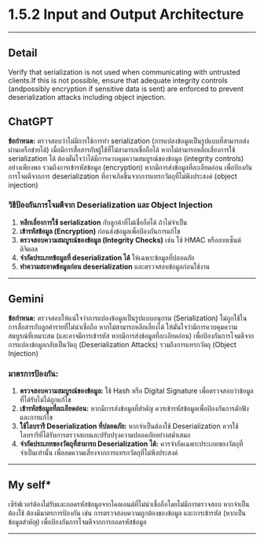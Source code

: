 # 1.5.2 Input and Output Architecture

---
## **Detail** 
Verify that serialization is not used when communicating with untrusted clients.If this is not possible,
ensure that adequate integrity controls (andpossibly encryption if sensitive data is sent) are enforced to prevent
deserialization attacks including object injection.

## **ChatGPT**

**ข้อกำหนด:** ตรวจสอบว่าไม่มีการใช้การทำ serialization (การแปลงข้อมูลเป็นรูปแบบที่สามารถส่งผ่านเครือข่ายได้) เมื่อมีการสื่อสารกับผู้ใช้ที่ไม่สามารถเชื่อถือได้ 
หากไม่สามารถหลีกเลี่ยงการใช้ serialization ได้ ต้องมั่นใจว่าได้มีการควบคุมความสมบูรณ์ของข้อมูล (integrity controls) อย่างเพียงพอ 
รวมถึงการเข้ารหัสข้อมูล (encryption) หากมีการส่งข้อมูลที่ละเอียดอ่อน เพื่อป้องกันการโจมตีจากการ deserialization ที่อาจเกิดขึ้นจากการแทรกวัตถุที่ไม่พึงประสงค์ (object injection)

### วิธีป้องกันการโจมตีจาก Deserialization และ Object Injection
1. **หลีกเลี่ยงการใช้ serialization** กับลูกค้าที่ไม่เชื่อถือได้ ถ้าไม่จำเป็น
2. **เข้ารหัสข้อมูล (Encryption)** ก่อนส่งข้อมูลเพื่อป้องกันการแก้ไข
3. **ตรวจสอบความสมบูรณ์ของข้อมูล (Integrity Checks)** เช่น ใช้ HMAC หรือลายเซ็นต์ดิจิตอล
4. **จำกัดประเภทข้อมูลที่ deserialization ได้** ให้เฉพาะข้อมูลที่ปลอดภัย
5. **ทำความสะอาดข้อมูลก่อน deserialization** และตรวจสอบข้อมูลก่อนใช้งาน

---

## **Gemini**

**ข้อกำหนด:** ตรวจสอบให้แน่ใจว่าการแปลงข้อมูลเป็นรูปแบบอนุกรม (Serialization) ไม่ถูกใช้ในการสื่อสารกับลูกค้ารายที่ไม่น่าเชื่อถือ หากไม่สามารถหลีกเลี่ยงได้ 
ให้มั่นใจว่ามีการควบคุมความสมบูรณ์ที่เหมาะสม (และอาจมีการเข้ารหัส หากมีการส่งข้อมูลที่ละเอียดอ่อน) เพื่อป้องกันการโจมตีจากการแปลงข้อมูลกลับเป็นวัตถุ (Deserialization Attacks) 
รวมถึงการแทรกวัตถุ (Object Injection)

### มาตรการป้องกัน:
1. **ตรวจสอบความสมบูรณ์ของข้อมูล:** ใช้ Hash หรือ Digital Signature เพื่อตรวจสอบว่าข้อมูลที่ได้รับไม่ได้ถูกแก้ไข
2. **เข้ารหัสข้อมูลที่ละเอียดอ่อน:** หากมีการส่งข้อมูลที่สำคัญ ควรเข้ารหัสข้อมูลเพื่อป้องกันการดักฟังและการแก้ไข
3. **ใช้ไลบรารี Deserialization ที่ปลอดภัย:** หากจำเป็นต้องใช้ Deserialization ควรใช้ไลบรารีที่ได้รับการตรวจสอบและปรับปรุงความปลอดภัยอย่างสม่ำเสมอ
4. **จำกัดประเภทของวัตถุที่สามารถ Deserialization ได้:** ควรจำกัดเฉพาะประเภทของวัตถุที่จำเป็นเท่านั้น เพื่อลดความเสี่ยงจากการแทรกวัตถุที่ไม่พึงประสงค์

---

## **My self***

เซิร์ฟเวอร์ต้องไม่รับและถอดรหัสข้อมูลจากไคลเอนต์ที่ไม่น่าเชื่อถือโดยไม่มีการตรวจสอบ หากจำเป็นต้องใช้ ต้องมีมาตรการป้องกัน 
เช่น การตรวจสอบความถูกต้องของข้อมูล และการเข้ารหัส (หากเป็นข้อมูลสำคัญ) เพื่อป้องกันการโจมตีจากการถอดรหัสข้อมูล


---
